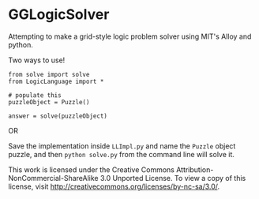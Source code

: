 GGLogicSolver
=============

Attempting to make a grid-style logic problem solver using MIT's Alloy and python.

Two ways to use!

    from solve import solve
    from LogicLanguage import *

    # populate this
    puzzleObject = Puzzle()

    answer = solve(puzzleObject)

OR

Save the implementation inside `LLImpl.py` and name the `Puzzle` object puzzle, and then `python solve.py` from the command line will solve it.

This work is licensed under the Creative Commons Attribution-NonCommercial-ShareAlike 3.0 Unported License. To view a copy of this license, visit http://creativecommons.org/licenses/by-nc-sa/3.0/.
